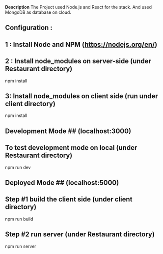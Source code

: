 **Description**
The Project used Node.js and React for the stack. And used MongoDB as database on cloud.

## Configuration :

## 1 : Install  Node and NPM  (https://nodejs.org/en/) 

## 2 : Install node_modules on server-side (under Restaurant directory)
npm install

## 3: Install node_modules on client side  (run under client directory)
npm install    


## Development Mode ## (**localhost:3000**)
## To test development mode on local  (under Restaurant directory)
npm run dev       


## Deployed Mode ##  (**localhost:5000**)
## Step #1 build the client side  (under client directory)
npm run build
## Step #2 run server (under Restaurant directory)
npm run server


